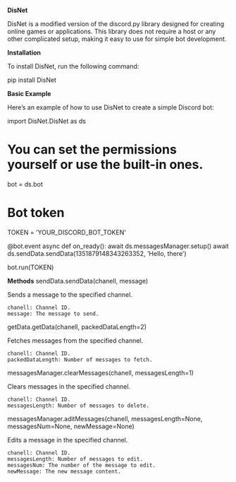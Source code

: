 **DisNet**

DisNet is a modified version of the discord.py library designed for creating online games or applications. This library does not require a host or any other complicated setup, making it easy to use for simple bot development.

**Installation**

To install DisNet, run the following command:

pip install DisNet

**Basic Example**

Here’s an example of how to use DisNet to create a simple Discord bot:

import DisNet.DisNet as ds
# You can set the permissions yourself or use the built-in ones.
bot = ds.bot
# Bot token
TOKEN = 'YOUR_DISCORD_BOT_TOKEN'

@bot.event
async def on_ready():
    await ds.messagesManager.setup()
    await ds.sendData.sendData(1351879148343263352, 'Hello, there')

bot.run(TOKEN)

**Methods**
sendData.sendData(chanell, message)

Sends a message to the specified channel.

    chanell: Channel ID.
    message: The message to send.

getData.getData(chanell, packedDataLength=2)

Fetches messages from the specified channel.

    chanell: Channel ID.
    packedDataLength: Number of messages to fetch.

messagesManager.clearMessages(chanell, messagesLength=1)

Clears messages in the specified channel.

    chanell: Channel ID.
    messagesLength: Number of messages to delete.

messagesManager.aditMessages(chanell, messagesLength=None, messagesNum=None, newMessage=None)

Edits a message in the specified channel.

    chanell: Channel ID.
    messagesLength: Number of messages to edit.
    messagesNum: The number of the message to edit.
    newMessage: The new message content.